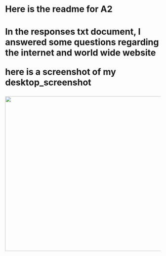 <h1>Here is the readme for A2<h1>

  In the responses txt document, I answered some questions regarding the internet and world wide website

  here is a screenshot of my desktop_screenshot

<img src="/images/desktop_screenshot.jpg" width="1000" height="500" />
